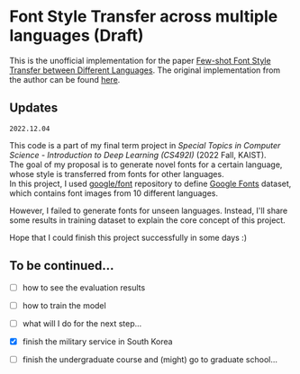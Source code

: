# Font Style Transfer across multiple languages (Draft)

This is the unofficial implementation for the paper [Few-shot Font Style Transfer between Different Languages](https://openaccess.thecvf.com/content/WACV2021/papers/Li_Few-Shot_Font_Style_Transfer_Between_Different_Languages_WACV_2021_paper.pdf). The original implementation from the author can be found [here](https://github.com/ligoudaner377/font_translator_gan).

## Updates

`2022.12.04`

This code is a part of my final term project in _Special Topics in Computer Science - Introduction to Deep Learning (CS492I)_ (2022 Fall, KAIST).  
The goal of my proposal is to generate novel fonts for a certain language, whose style is transferred from fonts for other languages.  
In this project, I used [google/font](https://github.com/google/fonts) repository to define [Google Fonts](https://fonts.google.com/) dataset, which contains font images from 10 different languages.  

However, I failed to generate fonts for unseen languages. Instead, I'll share some results in training dataset to explain the core concept of this project.

Hope that I could finish this project successfully in some days :)

## To be continued...

- [ ] how to see the evaluation results
- [ ] how to train the model
- [ ] what will I do for the next step...

- [x] finish the military service in South Korea
- [ ] finish the undergraduate course and (might) go to graduate school...
